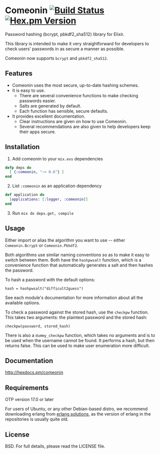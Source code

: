 # Comeonin [![Build Status](https://travis-ci.org/elixircnx/comeonin.svg?branch=master "Build Status")](https://travis-ci.org/elixircnx/comeonin) [![Hex.pm Version](http://img.shields.io/hexpm/v/comeonin.svg)](https://hex.pm/packages/comeonin)

Password hashing (bcrypt, pbkdf2_sha512) library for Elixir.

This library is intended to make it very straightforward for developers
to check users' passwords in as secure a manner as possible.

Comeonin now supports `bcrypt` and `pbkdf2_sha512`.

## Features

* Comeonin uses the most secure, up-to-date hashing schemes.
* It is easy to use.
    * There are several convenience functions to make checking passwords easier.
    * Salts are generated by default.
    * Each function has sensible, secure defaults.
* It provides excellent documentation.
    * Clear instructions are given on how to use Comeonin.
    * Several recommendations are also given to help developers keep their apps secure.

## Installation

1. Add comeonin to your `mix.exs` dependencies

  ```elixir
  defp deps do
    [ {:comeonin, "~> 0.6"} ]
  end
  ```

2. List `:comeonin` as an application dependency

  ```elixir
  def application do
    [applications: [:logger, :comeonin]]
  end
  ```

3. Run `mix do deps.get, compile`

## Usage

Either import or alias the algorithm you want to use -- either `Comeonin.Bcrypt`
or `Comeonin.Pbkdf2`.

Both algorithms use similar naming conventions so as to make it easy to switch
between them. Both have the `hashpwsalt` function, which is a convenience
function that automatically generates a salt and then hashes the password.

To hash a password with the default options:

    hash = hashpwsalt("difficult2guess")

See each module's documentation for more information about
all the available options.

To check a password against the stored hash, use the `checkpw`
function. This takes two arguments: the plaintext password and
the stored hash:

    checkpw(password, stored_hash)

There is also a `dummy_checkpw` function, which takes no arguments
and is to be used when the username cannot be found. It performs a hash,
but then returns false. This can be used to make user enumeration more
difficult.

## Documentation

http://hexdocs.pm/comeonin

## Requirements

OTP version 17.0 or later

For users of Ubuntu, or any other Debian-based distro, we recommend downloading
erlang from [erlang solutions](https://www.erlang-solutions.com/downloads/download-erlang-otp),
as the version of erlang in the repositories is usually quite old.

## License

BSD. For full details, please read the LICENSE file.
